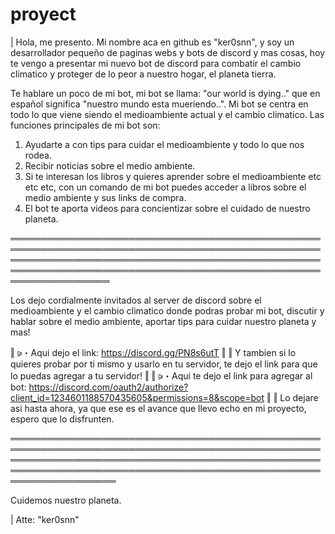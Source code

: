 # proyect
| Hola, me presento. Mi nombre aca en github es "ker0snn", y soy un desarrollador pequeño de paginas webs y bots de discord y mas cosas, hoy te vengo a presentar mi nuevo bot de discord para combatir el cambio climatico y proteger de lo peor a nuestro hogar, el planeta tierra.

Te hablare un poco de mi bot, mi bot se llama: "our world is dying.." que en español significa "nuestro mundo esta mueriendo..". Mi bot se centra en todo lo que viene siendo el medioambiente actual y el cambio climatico. Las funciones principales de mi bot son:

1) Ayudarte a con tips para cuidar el medioambiente y todo lo que nos rodea.
2) Recibir noticias sobre el medio ambiente.
3) Si te interesan los libros y quieres aprender sobre el medioambiente etc etc etc, con un comando de mi bot puedes acceder a libros sobre el medio ambiente y sus links de compra.
4) El bot te aporta videos para concientizar sobre el cuidado de nuestro planeta.
 
════════════════════════════════════════════════════════════════════════════════════════════════════════════════════════════════════════════════════════════════════════════════════════════════════════════════════════

Los dejo cordialmente invitados al server de discord sobre el medioambiente y el cambio climatico donde podras probar mi bot, discutir y hablar sobre el medio ambiente, aportar tips para cuidar nuestro planeta y mas!

‖ ⪩・Aqui dejo el link: https://discord.gg/PN8s6utT
‖
‖ Y tambien si lo quieres probar por ti mismo y usarlo en tu servidor, te dejo el link para que lo puedas agregar a tu servidor!
‖
‖ ⪩・Aqui te dejo el link para agregar al bot: https://discord.com/oauth2/authorize?client_id=1234601188570435605&permissions=8&scope=bot
‖
‖ Lo dejare asi hasta ahora, ya que ese es el avance que llevo echo en mi proyecto, espero que lo disfrunten.

═════════════════════════════════════════════════════════════════════════════════════════════════════════════════════════════════════════════════════════════════════════════════════════════════════════════════════════

Cuidemos nuestro planeta.

| Atte: "ker0snn" 
